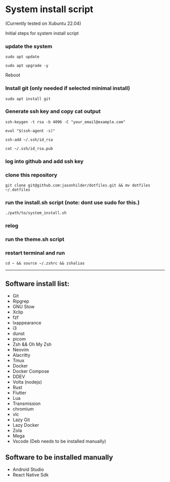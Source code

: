 # System install script
(Currently tested on Xubuntu 22.04)

Initial steps for system install script

### update the system
```
sudo apt update

sudo apt upgrade -y
```
Reboot

### Install git (only needed if selected minimal install)
```
sudo apt install git
```

### Generate ssh key and copy cat output
```
ssh-keygen -t rsa -b 4096 -C "your_email@example.com"

eval "$(ssh-agent -s)"

ssh-add ~/.ssh/id_rsa

cat ~/.ssh/id_rsa.pub
```
### log into github and add ssh key

### clone this repository
```
git clone git@github.com:jasonhilder/dotfiles.git && mv dotfiles ~/.dotfiles
```

### run the install.sh script (note: dont use sudo for this.)
```
./path/to/system_install.sh
```

### relog

### run the theme.sh script

### restart terminal and run
```
cd ~ && source ~/.zshrc && zshalias
```

---
## Software install list:
- Git
- Ripgrep
- GNU Stow
- Xclip
- fzf
- lxappearance
- i3
- dunst
- picom
- Zsh && Oh My Zsh
- Neovim
- Alacritty
- Tmux
- Docker
- Docker Compose
- DDEV
- Volta (nodejs)
- Rust
- Flutter
- Lua
- Transmission
- chromium
- vlc
- Lazy Git
- Lazy Docker
- Zola
- Mega
- Vscode (Deb needs to be installed manually)

## Software to be installed manually
- Android Studio
- React Native Sdk
